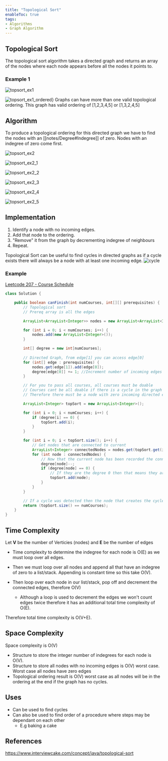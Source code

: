 ```yaml
---
title: "Topological Sort"
enableToc: true
tags:
- Algorithms
- Graph Algorithm
---
```


## Topological Sort
The topological sort algorithm takes a directed graph and returns an array of the nodes where each node appears before all the nodes it points to. 

### Example 1

![topsort_ex1](files/TopologicalSort/topSort_ex1.png)

![topsort_ex1_ordered}](files/TopologicalSort/topSort_ex1_ordered.png)
Graphs can have more than one valid topological ordering.
This graph has valid ordering of \[1,2,3,4,5\]  or \[1,3,2,4,5\]

## Algorithm
To produce a topological ordering for this directed graph we have to find the nodes with an [[notes/Degree#Indegree]] of zero. Nodes with an indegree of zero come first.

![topsort_ex2](files/TopologicalSort/topSort_ex2.png)

![topsort_ex2_1](files/TopologicalSort/topSort_ex2_1.png)


![topsort_ex2_2](files/TopologicalSort/topSort_ex2_2.png)

![topsort_ex2_3](files/TopologicalSort/topSort_ex2_3.png)

![topsort_ex2_4](files/TopologicalSort/topSort_ex2_4.png)

![topsort_ex2_5](files/TopologicalSort/topSort_ex2_5.png)


## Implementation
1. Identify a node with no incoming edges.
2. Add that node to the ordering.
3. "Remove" it from the graph by decrementing indegree of neighbours
5. Repeat.


Topological Sort can be useful to find cycles in directed graphs as if a cycle exists there will always be a node with at least one incoming edge. 
![cycle](files/TopologicalSort/graphCycle.png)

### Example
[Leetcode 207 - Course Schedule](https://leetcode.com/problems/course-schedule/) 
```java {title="Leetcode 207"}
class Solution {

    public boolean canFinish(int numCourses, int[][] prerequisites) {
        // Topological sort
        // Prereq array is all the edges

		ArrayList<ArrayList<Integer>> nodes = new ArrayList<ArrayList<Integer>>(numCourses);

        for (int i = 0; i < numCourses; i++) {
            nodes.add(new ArrayList<Integer>());
        }

        int[] degree = new int[numCourses];
  
        // Directed Graph, from edge[1] you can access edge[0]
        for (int[] edge : prerequisites) {
            nodes.get(edge[1]).add(edge[0]);
            degree[edge[0]] += 1; //Increment number of incoming edges
        }

        // For you to pass all courses, all courses must be doable
        // Courses cant be all doable if there is a cycle in the graph
        // Therefore there must be a node with zero incoming directed edges

        ArrayList<Integer> topSort = new ArrayList<Integer>();

        for (int i = 0; i < numCourses; i++) {
            if (degree[i] == 0) {
                topSort.add(i);
            }
        }

        for (int i = 0; i < topSort.size(); i++) {
            // Get nodes that are connected to current
            ArrayList<Integer> connectedNodes = nodes.get(topSort.get(i));
            for (int node : connectedNodes) {
                // Now that the current node has been recorded the connected nodes are decremented by a degree of one
                degree[node]--;
                if (degree[node] == 0) {
                    // If they are the degree 0 then that means they are next
                    topSort.add(node);
                }
            }
        }

        // If a cycle was detected then the node that creates the cycle would not have been appended
        return (topSort.size() == numCourses);
    }
}
```



## Time Complexity
Let **V** be the number of Verticies (nodes) and **E** be the number of edges

- Time complexity to determine the indegree for each node is O(E) as we must loop over all edges.

- Then we must loop over all nodes and append all that have an indegree of zero to a list/stack. Appending is constant time so this take O(V).

- Then loop over each node in our list/stack, pop off and decrement the connected edges, therefore O(V)
	- Although a loop is used to decrement the edges we won't count edges twice therefore it has an additional total time complexity of O(E). 

Therefore total time complexity is O(V+E).

## Space Complexity
Space complexity is O(V)
- Structure to store the integer number of indegrees for each node is O(V).
- Structure to store all nodes with no incoming edges is O(V) worst case. Worst case all nodes have zero edges
- Topological ordering result is O(V) worst case as all nodes will be in the ordering at the end if the graph has no cycles.


## Uses
- Can be used to find cycles
- Can also be used to find order of a procedure where steps may be dependant on each other
	- E.g baking a cake



## References
https://www.interviewcake.com/concept/java/topological-sort